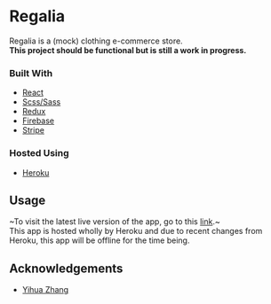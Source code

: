 # Regalia
Regalia is a (mock) clothing e-commerce store. <br/> 
**This project should be functional but is still a work in progress.**

### Built With
  - [React](https://reactjs.org/)
  - [Scss/Sass](https://sass-lang.com/)
  - [Redux](https://redux.js.org/)
  - [Firebase](https://firebase.google.com/)
  - [Stripe](https://stripe.com/gb)

### Hosted Using
  - [Heroku](https://www.heroku.com/)

## Usage
~To visit the latest live version of the app, go to this [link]().~ <br/> 
This app is hosted wholly by Heroku and due to recent changes from Heroku, this app will be offline for the time being.

## Acknowledgements
  - [Yihua Zhang](https://github.com/ZhangMYihua)
